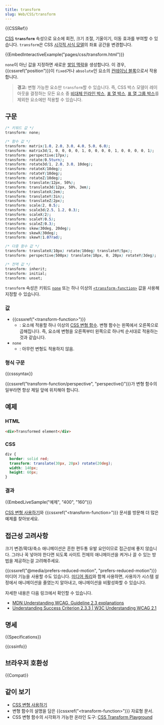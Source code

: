 ```yaml
---
title: transform
slug: Web/CSS/transform
---
```

{{CSSRef}}

[CSS](/ko/docs/Web/CSS) **`transform`** 속성으로 요소에 회전, 크기 조절, 기울이기, 이동 효과를 부여할 수 있습니다. `transform`은 CSS [시각적 서식 모델](/ko/docs/Web/Guide/CSS/Visual_formatting_model)의 좌표 공간을 변경합니다.

{{EmbedInteractiveExample("pages/css/transform.html")}}

`none`이 아닌 값을 지정하면 새로운 [쌓임 맥락](/ko/docs/Web/CSS/Understanding_z-index/The_stacking_context)을 생성합니다. 이 경우, {{cssxref("position")}}이 `fixed`거나 `absolute`인 요소의 [컨테이닝 블록](/ko/docs/Web/CSS/All_About_The_Containing_Block)으로서 작용합니다.

> **경고:** 변형 가능한 요소만 `transform`할 수 있습니다. 즉, CSS 박스 모델이 레이아웃을 결정하는 모든 요소 중 [비대체 인라인 박스](/ko/docs/Web/CSS/Visual_formatting_model#Inline-level_elements_and_inline_boxes), [표 열 박스](/ko/docs/Web/HTML/Element/col), [표 열 그룹 박스](/ko/docs/Web/HTML/Element/colgroup)를 제외한 요소에만 적용할 수 있습니다.

## 구문

```css
/* 키워드 값 */
transform: none;

/* 함수 값 */
transform: matrix(1.0, 2.0, 3.0, 4.0, 5.0, 6.0);
transform: matrix3d(1, 0, 0, 0, 0, 1, 0, 0, 0, 0, 1, 0, 0, 0, 0, 1);
transform: perspective(17px);
transform: rotate(0.5turn);
transform: rotate3d(1, 2.0, 3.0, 10deg);
transform: rotateX(10deg);
transform: rotateY(10deg);
transform: rotateZ(10deg);
transform: translate(12px, 50%);
transform: translate3d(12px, 50%, 3em);
transform: translateX(2em);
transform: translateY(3in);
transform: translateZ(2px);
transform: scale(2, 0.5);
transform: scale3d(2.5, 1.2, 0.3);
transform: scaleX(2);
transform: scaleY(0.5);
transform: scaleZ(0.3);
transform: skew(30deg, 20deg);
transform: skewX(30deg);
transform: skewY(1.07rad);

/* 다중 함수 값 */
transform: translateX(10px) rotate(10deg) translateY(5px);
transform: perspective(500px) translate(10px, 0, 20px) rotateY(3deg);

/* 전역 값 */
transform: inherit;
transform: initial;
transform: unset;
```

`transform` 속성은 키워드 [`none`](#none) 또는 하나 이상의 [`<transform-function>`](#transform-function) 값을 사용해 지정할 수 있습니다.

### 값

- {{cssxref("&lt;transform-function&gt;")}}
  - : 요소에 적용할 하나 이상의 [CSS 변형 함수](/ko/docs/Web/CSS/transform-function). 변형 함수는 왼쪽에서 오른쪽으로 곱해집니다. 즉, 요소에 변형을 오른쪽부터 왼쪽으로 하나씩 순서대로 적용하는 것과 같습니다.
- `none`
  - : 아무런 변형도 적용하지 않음.

### 형식 구문

{{csssyntax}}

{{cssxref("transform-function/perspective", "perspective()")}}가 변형 함수의 일부라면 항상 제일 앞에 위치해야 합니다.

## 예제

### HTML

```html
<div>Transformed element</div>
```

### CSS

```css
div {
  border: solid red;
  transform: translate(30px, 20px) rotate(20deg);
  width: 140px;
  height: 60px;
}
```

### 결과

{{EmbedLiveSample("예제", "400", "160")}}

[CSS 변형 사용하기](/ko/docs/Web/CSS/CSS_Transforms/Using_CSS_transforms)와 {{cssxref("&lt;transform-function&gt;")}} 문서를 방문해 더 많은 예제를 찾아보세요.

## 접근성 고려사항

크기 변경/확대/축소 애니메이션은 흔한 편두통 유발 요인이므로 접근성에 좋지 않습니다. 그러나 꼭 넣어야 한다면 되도록 사이트 전체의 애니메이션을 켜거나 끌 수 있는 방법을 제공하는걸 고려해주세요.

{{cssxref("@media/prefers-reduced-motion", "prefers-reduced-motion")}} 미디어 기능을 사용할 수도 있습니다. [미디어 쿼리](/ko/docs/Web/CSS/Media_Queries)와 함께 사용하면, 사용자가 시스템 설정에서 애니메이션을 줄였는지 알아내고, 애니메이션을 비활성화할 수 있습니다.

자세한 내용은 다음 링크에서 확인할 수 있습니다.

- [MDN Understanding WCAG, Guideline 2.3 explanations](/ko/docs/Web/Accessibility/Understanding_WCAG/Operable#Guideline_2.3_%E2%80%94_Seizures_and_Physical_Reactions_Do_not_design_content_in_a_way_that_is_known_to_cause_seizures_or_physical_reactions)
- [Understanding Success Criterion 2.3.3 | W3C Understanding WCAG 2.1](https://www.w3.org/WAI/WCAG21/Understanding/animation-from-interactions)

## 명세

{{Specifications}}

{{cssinfo}}

## 브라우저 호환성

{{Compat}}

## 같이 보기

- [CSS 변형 사용하기](/ko/docs/Web/CSS/CSS_Transforms/Using_CSS_transforms)
- 변형 함수의 설명을 담은 {{cssxref("&lt;transform-function&gt;")}} 자료형 문서.
- CSS 변형 함수의 시각화가 가능한 온라인 도구: [CSS Transform Playground](https://css-transform.moro.es/)
